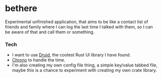 # bethere

Experimental unfinished application, that aims to be like a contact list of friends and family where I can log the last time I talked with them, so I can be aware of that and call them or something.

### Tech

- I want to use [Druid](https://github.com/linebender/druid), the coolest Rust UI library I have found.
- [Chrono](https://github.com/chronotope/chrono) to handle the time.
- I'm also creating my own config file thing, a simple key/value tabbed file, maybe this is a chance to experiment with creating my own crate library.
